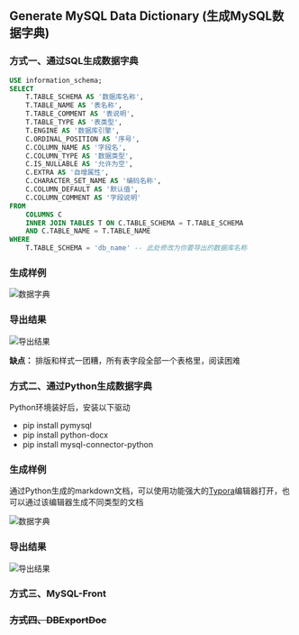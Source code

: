 ## Generate MySQL Data Dictionary (生成MySQL数据字典)

### 方式一、通过SQL生成数据字典
```sql
USE information_schema;
SELECT
	T.TABLE_SCHEMA AS '数据库名称',
	T.TABLE_NAME AS '表名称',
	T.TABLE_COMMENT AS '表说明',
	T.TABLE_TYPE AS '表类型',
	T.ENGINE AS '数据库引擎',
	C.ORDINAL_POSITION AS '序号',
	C.COLUMN_NAME AS '字段名',
	C.COLUMN_TYPE AS '数据类型',
	C.IS_NULLABLE AS '允许为空',
	C.EXTRA AS '自增属性',
	C.CHARACTER_SET_NAME AS '编码名称',
	C.COLUMN_DEFAULT AS '默认值',
	C.COLUMN_COMMENT AS '字段说明' 
FROM
	COLUMNS C
	INNER JOIN TABLES T ON C.TABLE_SCHEMA = T.TABLE_SCHEMA 
	AND C.TABLE_NAME = T.TABLE_NAME 
WHERE
	T.TABLE_SCHEMA = 'db_name' -- 此处修改为你要导出的数据库名称
```

### 生成样例
![数据字典](images/mysql-data-dictionary.png)

### 导出结果
![导出结果](images/mysql-export-dictionary.png)

**缺点：** 排版和样式一团糟，所有表字段全部一个表格里，阅读困难



### 方式二、通过Python生成数据字典
Python环境装好后，安装以下驱动
- pip install pymysql
- pip install python-docx
- pip install mysql-connector-python

### 生成样例

通过Python生成的markdown文档，可以使用功能强大的[Typora](https://www.typora.io/)编辑器打开，也可以通过该编辑器生成不同类型的文档

![数据字典](images/python-data-dictionary.png)


### 导出结果

![导出结果](images/python-export-dictionary.png)

### 方式三、MySQL-Front

### ~~方式四、DBExportDoc~~
